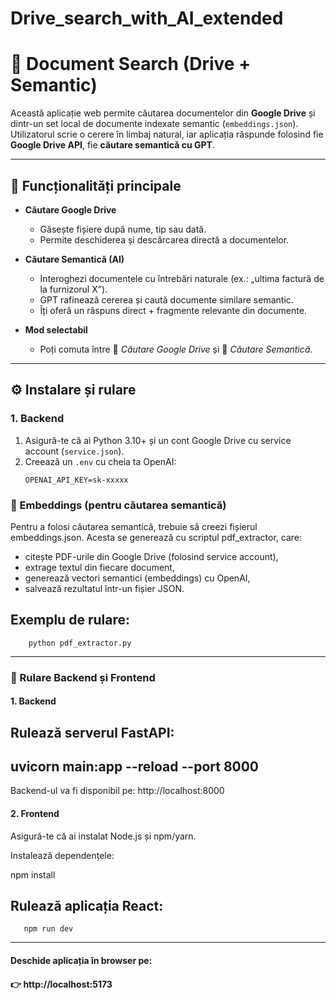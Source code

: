 # Drive_search_with_AI_extended
# 🔎 Document Search (Drive + Semantic)

Această aplicație web permite căutarea documentelor din **Google Drive** și dintr-un set local de documente indexate semantic (`embeddings.json`). Utilizatorul scrie o cerere în limbaj natural, iar aplicația răspunde folosind fie **Google Drive API**, fie **căutare semantică cu GPT**.

---

## 🚀 Funcționalități principale
- **Căutare Google Drive**  
  - Găsește fișiere după nume, tip sau dată.  
  - Permite deschiderea și descărcarea directă a documentelor.  

- **Căutare Semantică (AI)**  
  - Interoghezi documentele cu întrebări naturale (ex.: „ultima factură de la furnizorul X”).  
  - GPT rafinează cererea și caută documente similare semantic.  
  - Îți oferă un răspuns direct + fragmente relevante din documente.  

- **Mod selectabil**  
  - Poți comuta între 📁 *Căutare Google Drive* și 🧠 *Căutare Semantică*.  

---

## ⚙️ Instalare și rulare

### 1. Backend
1. Asigură-te că ai Python 3.10+ și un cont Google Drive cu service account (`service.json`).
2. Creează un `.env` cu cheia ta OpenAI:
   ```env
   OPENAI_API_KEY=sk-xxxxx

### 📂 Embeddings (pentru căutarea semantică)

Pentru a folosi căutarea semantică, trebuie să creezi fișierul embeddings.json.
Acesta se generează cu scriptul pdf_extractor, care:
- citește PDF-urile din Google Drive (folosind service account),
- extrage textul din fiecare document,
- generează vectori semantici (embeddings) cu OpenAI,
- salvează rezultatul într-un fișier JSON.

Exemplu de rulare:
-------------------------------------------
        python pdf_extractor.py           
-------------------------------------------


### 🚀 Rulare Backend și Frontend

#### 1. Backend
Rulează serverul FastAPI:
-------------------------------------------
  uvicorn main:app --reload --port 8000  
-------------------------------------------


Backend-ul va fi disponibil pe:
http://localhost:8000

#### 2. Frontend
Asigură-te că ai instalat Node.js și npm/yarn.

Instalează dependențele:

npm install

Rulează aplicația React:
-----------------------
       npm run dev    
-----------------------

#### Deschide aplicația în browser pe:
#### 👉 http://localhost:5173